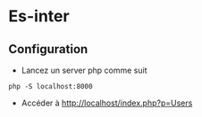 # Es-inter

## Configuration
- Lancez un server php comme suit
```shell
php -S localhost:8000
```
- Accéder à [http://localhost/index.php?p=Users](http://localhost/index.php?p=Users)
